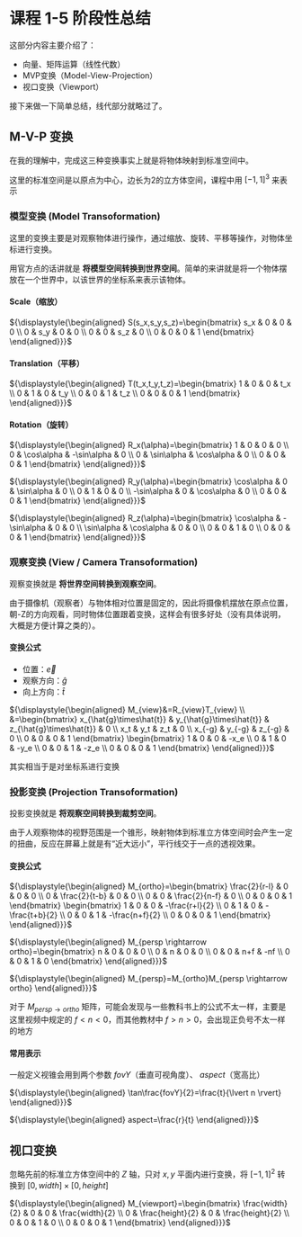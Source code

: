 # 课程 1-5 阶段性总结

这部分内容主要介绍了：

- 向量、矩阵运算（线性代数）
- MVP变换（Model-View-Projection）
- 视口变换（Viewport）

接下来做一下简单总结，线代部分就略过了。

## M-V-P 变换

在我的理解中，完成这三种变换事实上就是将物体映射到标准空间中。

这里的标准空间是以原点为中心，边长为2的立方体空间，课程中用 $[-1,1]^3$ 来表示

### 模型变换 (Model Transoformation)

这里的变换主要是对观察物体进行操作，通过缩放、旋转、平移等操作，对物体坐标进行变换。

用官方点的话讲就是 **将模型空间转换到世界空间**。简单的来讲就是将一个物体摆放在一个世界中，以该世界的坐标系来表示该物体。

#### Scale（缩放）

${\displaystyle{\begin{aligned}
S(s_x,s_y,s_z)=\begin{bmatrix}
s_x & 0 & 0 & 0 \\
0 & s_y & 0 & 0 \\
0 & 0 & s_z & 0 \\
0 & 0 & 0 & 1
\end{bmatrix}
\end{aligned}}}$

#### Translation（平移）

${\displaystyle{\begin{aligned}
T(t_x,t_y,t_z)=\begin{bmatrix}
1 & 0 & 0 & t_x \\
0 & 1 & 0 & t_y \\
0 & 0 & 1 & t_z \\
0 & 0 & 0 & 1
\end{bmatrix}
\end{aligned}}}$

#### Rotation（旋转）

${\displaystyle{\begin{aligned}
R_x(\alpha)=\begin{bmatrix}
1 & 0 & 0 & 0 \\
0 & \cos\alpha & -\sin\alpha & 0 \\
0 & \sin\alpha & \cos\alpha & 0 \\
0 & 0 & 0 & 1
\end{bmatrix}
\end{aligned}}}$

${\displaystyle{\begin{aligned}
R_y(\alpha)=\begin{bmatrix}
\cos\alpha & 0 & \sin\alpha & 0 \\
0 & 1 & 0 & 0 \\
-\sin\alpha & 0 & \cos\alpha & 0 \\
0 & 0 & 0 & 1
\end{bmatrix}
\end{aligned}}}$

${\displaystyle{\begin{aligned}
R_z(\alpha)=\begin{bmatrix}
\cos\alpha & -\sin\alpha & 0 & 0 \\
\sin\alpha & \cos\alpha & 0 & 0 \\
0 & 0 & 1 & 0 \\
0 & 0 & 0 & 1
\end{bmatrix}
\end{aligned}}}$

### 观察变换 (View / Camera Transoformation)

观察变换就是 **将世界空间转换到观察空间**。

由于摄像机（观察者）与物体相对位置是固定的，因此将摄像机摆放在原点位置，朝-Z的方向观看，同时物体位置跟着变换，这样会有很多好处（没有具体说明，大概是方便计算之类的）。

#### 变换公式

 - 位置：$\vec{e}$
 - 观察方向：$\hat{g}$
 - 向上方向：$\hat{t}$

${\displaystyle{\begin{aligned}
M_{view}&=R_{view}T_{view} \\
&=\begin{bmatrix}
x_{\hat{g}\times\hat{t}} & y_{\hat{g}\times\hat{t}} & z_{\hat{g}\times\hat{t}} & 0 \\
x_t & y_t & z_t & 0 \\
x_{-g} & y_{-g} & z_{-g} & 0 \\
0 & 0 & 0 & 1
\end{bmatrix}
\begin{bmatrix}
1 & 0 & 0 & -x_e \\
0 & 1 & 0 & -y_e \\
0 & 0 & 1 & -z_e \\
0 & 0 & 0 & 1
\end{bmatrix}
\end{aligned}}}$

其实相当于是对坐标系进行变换

### 投影变换 (Projection Transoformation)

投影变换就是 **将观察空间转换到裁剪空间**。

由于人观察物体的视野范围是一个锥形，映射物体到标准立方体空间时会产生一定的扭曲，反应在屏幕上就是有“近大远小”，平行线交于一点的透视效果。

#### 变换公式

${\displaystyle{\begin{aligned}
M_{ortho}=\begin{bmatrix}
\frac{2}{r-l} & 0 & 0 & 0 \\
0 & \frac{2}{t-b} & 0 & 0 \\
0 & 0 & \frac{2}{n-f} & 0 \\
0 & 0 & 0 & 1
\end{bmatrix}
\begin{bmatrix}
1 & 0 & 0 & -\frac{r+l}{2} \\
0 & 1 & 0 & -\frac{t+b}{2} \\
0 & 0 & 1 & -\frac{n+f}{2} \\
0 & 0 & 0 & 1
\end{bmatrix}
\end{aligned}}}$

${\displaystyle{\begin{aligned}
M_{persp \rightarrow ortho}=\begin{bmatrix}
n & 0 & 0 & 0 \\
0 & n & 0 & 0 \\
0 & 0 & n+f & -nf \\
0 & 0 & 1 & 0
\end{bmatrix}
\end{aligned}}}$

${\displaystyle{\begin{aligned}
M_{persp}=M_{ortho}M_{persp \rightarrow ortho}
\end{aligned}}}$

对于 $M_{persp \rightarrow ortho}$ 矩阵，可能会发现与一些教科书上的公式不太一样，主要是这里视频中规定的 $f<n<0$，而其他教材中 $f>n>0$，会出现正负号不太一样的地方

#### 常用表示

一般定义视锥会用到两个参数 $fovY$（垂直可视角度）、 $aspect$（宽高比）

${\displaystyle{\begin{aligned}
\tan\frac{fovY}{2}=\frac{t}{\lvert n \rvert}
\end{aligned}}}$

${\displaystyle{\begin{aligned}
aspect=\frac{r}{t}
\end{aligned}}}$

## 视口变换

忽略先前的标准立方体空间中的 $Z$ 轴，只对 $x,y$ 平面内进行变换，将 $[-1,1]^2$ 转换到 $[0,width]\times[0,height]$ 

${\displaystyle{\begin{aligned}
M_{viewport}=\begin{bmatrix}
\frac{width}{2} & 0 & 0 & \frac{width}{2} \\
0 & \frac{height}{2} & 0 & \frac{height}{2} \\
0 & 0 & 1 & 0 \\
0 & 0 & 0 & 1
\end{bmatrix}
\end{aligned}}}$
